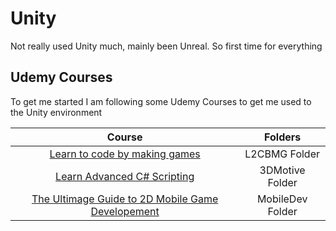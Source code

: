 # Unity

Not really used Unity much, mainly been Unreal. So first time for everything

## Udemy Courses

To get me started I am following some Udemy Courses to get me used to the Unity environment

Course | Folders
:---: | :---:
[Learn to code by making games](https://www.udemy.com/unitycourse/ "Learn to code by making games") | L2CBMG Folder
[Learn Advanced C# Scripting](https://www.udemy.com/3dmotive-learn-advanced-c-scripting-in-unity-5/ "Learn Advanced C# Scripting") | 3DMotive Folder
[The Ultimage Guide to 2D Mobile Game Developement](https://www.udemy.com/the-ultimate-guide-to-mobile-game-development-with-unity/ "2D Mobile Development") | MobileDev Folder
